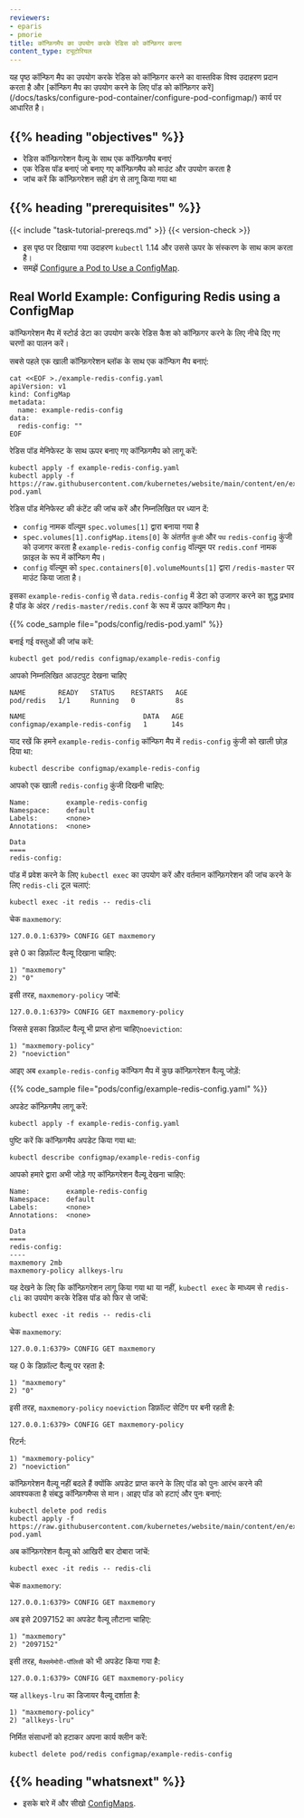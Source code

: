 ```yaml
---
reviewers:
- eparis
- pmorie
title: कॉन्फ़िगमैप का उपयोग करके रेडिस को कॉन्फ़िगर करना
content_type: ट्यूटोरियल
---
```


<!-- overview -->

यह पृष्ठ कॉन्फिग मैप का उपयोग करके रेडिस को कॉन्फ़िगर करने का वास्तविक विश्व उदाहरण प्रदान करता है और [कॉन्फिग मैप का उपयोग करने के लिए पॉड को कॉन्फ़िगर करें] (/docs/tasks/configure-pod-container/configure-pod-configmap/) कार्य पर आधारित है।



## {{% heading "objectives" %}}


* रेडिस कॉन्फ़िगरेशन वैल्यू के साथ एक कॉन्फ़िगमैप बनाएं
* एक रेडिस पॉड बनाएं जो बनाए गए कॉन्फ़िगमैप को माउंट और उपयोग करता है
* जांच करें कि कॉन्फ़िगरेशन सही ढंग से लागू किया गया था



## {{% heading "prerequisites" %}}


{{< include "task-tutorial-prereqs.md" >}} {{< version-check >}}

* इस पृष्ठ पर दिखाया गया उदाहरण `kubectl` 1.14 और उससे ऊपर के संस्करण के साथ काम करता है।
* समझें [Configure a Pod to Use a ConfigMap](/docs/tasks/configure-pod-container/configure-pod-configmap/).



<!-- lessoncontent -->


## Real World Example: Configuring Redis using a ConfigMap

कॉन्फिगरेशन मैप में स्टोर्ड डेटा का उपयोग करके रेडिस कैश को कॉन्फ़िगर करने के लिए नीचे दिए गए चरणों का पालन करें।

सबसे पहले एक खाली कॉन्फ़िगरेशन ब्लॉक के साथ एक कॉन्फिग मैप बनाएं:

```shell
cat <<EOF >./example-redis-config.yaml
apiVersion: v1
kind: ConfigMap
metadata:
  name: example-redis-config
data:
  redis-config: ""
EOF
```

रेडिस पॉड मेनिफेस्ट के साथ ऊपर बनाए गए कॉन्फ़िगमैप को लागू करें:

```shell
kubectl apply -f example-redis-config.yaml
kubectl apply -f https://raw.githubusercontent.com/kubernetes/website/main/content/en/examples/pods/config/redis-pod.yaml
```

रेडिस पॉड मेनिफेस्ट की कंटेंट की जांच करें और निम्नलिखित पर ध्यान दें:

* `config` नामक वॉल्यूम `spec.volumes[1]` द्वारा बनाया गया है
* `spec.volumes[1].configMap.items[0]` के अंतर्गत `कुंजी` और `पथ` `redis-config` कुंजी को उजागर करता है
  `example-redis-config` `config` वॉल्यूम पर `redis.conf` नामक फ़ाइल के रूप में कॉन्फिग मैप।
* `config` वॉल्यूम को `spec.containers[0].volumeMounts[1]` द्वारा `/redis-master` पर माउंट किया जाता है।

इसका `example-redis-config` से `data.redis-config` में डेटा को उजागर करने का शुद्ध प्रभाव है
पॉड के अंदर `/redis-master/redis.conf` के रूप में ऊपर कॉन्फिग मैप।

{{% code_sample file="pods/config/redis-pod.yaml" %}}

बनाई गई वस्तुओं की जांच करें:

```shell
kubectl get pod/redis configmap/example-redis-config 
```

आपको निम्नलिखित आउटपुट देखना चाहिए

```
NAME        READY   STATUS    RESTARTS   AGE
pod/redis   1/1     Running   0          8s

NAME                             DATA   AGE
configmap/example-redis-config   1      14s
```

याद रखें कि हमने `example-redis-config` कॉन्फिग मैप में `redis-config` कुंजी को खाली छोड़ दिया था:

```shell
kubectl describe configmap/example-redis-config
```

आपको एक खाली `redis-config` कुंजी दिखनी चाहिए:

```shell
Name:         example-redis-config
Namespace:    default
Labels:       <none>
Annotations:  <none>

Data
====
redis-config:
```

पॉड में प्रवेश करने के लिए `kubectl exec` का उपयोग करें और वर्तमान कॉन्फ़िगरेशन की जांच करने के लिए `redis-cli` टूल चलाएं:

```shell
kubectl exec -it redis -- redis-cli
```

चेक `maxmemory`:

```shell
127.0.0.1:6379> CONFIG GET maxmemory
```

इसे 0 का डिफ़ॉल्ट वैल्यू दिखाना चाहिए:

```shell
1) "maxmemory"
2) "0"
```

इसी तरह, `maxmemory-policy` जांचें:

```shell
127.0.0.1:6379> CONFIG GET maxmemory-policy
```

जिससे इसका डिफ़ॉल्ट वैल्यू भी प्राप्त होना चाहिए`noeviction`:

```shell
1) "maxmemory-policy"
2) "noeviction"
```

आइए अब `example-redis-config` कॉन्फिग मैप में कुछ कॉन्फ़िगरेशन वैल्यू जोड़ें:

{{% code_sample file="pods/config/example-redis-config.yaml" %}}

अपडेट कॉन्फ़िगमैप लागू करें:

```shell
kubectl apply -f example-redis-config.yaml
```

पुष्टि करें कि कॉन्फ़िगमैप अपडेट किया गया था:

```shell
kubectl describe configmap/example-redis-config
```

आपको हमारे द्वारा अभी जोड़े गए कॉन्फ़िगरेशन वैल्यू देखना चाहिए:

```shell
Name:         example-redis-config
Namespace:    default
Labels:       <none>
Annotations:  <none>

Data
====
redis-config:
----
maxmemory 2mb
maxmemory-policy allkeys-lru
```

यह देखने के लिए कि कॉन्फ़िगरेशन लागू किया गया था या नहीं, `kubectl exec` के माध्यम से `redis-cli` का उपयोग करके रेडिस पॉड को फिर से जांचें:

```shell
kubectl exec -it redis -- redis-cli
```


चेक `maxmemory`:

```shell
127.0.0.1:6379> CONFIG GET maxmemory
```

यह 0 के डिफ़ॉल्ट वैल्यू पर रहता है:

```shell
1) "maxmemory"
2) "0"
```

इसी तरह, `maxmemory-policy` `noeviction` डिफ़ॉल्ट सेटिंग पर बनी रहती है:

```shell
127.0.0.1:6379> CONFIG GET maxmemory-policy
```

रिटर्न:

```shell
1) "maxmemory-policy"
2) "noeviction"
```

कॉन्फ़िगरेशन वैल्यू नहीं बदले हैं क्योंकि अपडेट प्राप्त करने के लिए पॉड को पुनः आरंभ करने की आवश्यकता है संबद्ध कॉन्फ़िगमैप्स से मान। आइए पॉड को हटाएं और पुनः बनाएं:

```shell
kubectl delete pod redis
kubectl apply -f https://raw.githubusercontent.com/kubernetes/website/main/content/en/examples/pods/config/redis-pod.yaml
```

अब कॉन्फ़िगरेशन वैल्यू को आखिरी बार दोबारा जांचें:

```shell
kubectl exec -it redis -- redis-cli
```

चेक `maxmemory`:

```shell
127.0.0.1:6379> CONFIG GET maxmemory
```

अब इसे 2097152 का अपडेट वैल्यू लौटाना चाहिए:

```shell
1) "maxmemory"
2) "2097152"
```

इसी तरह, `मैक्समेमोरी-पॉलिसी` को भी अपडेट किया गया है:

```shell
127.0.0.1:6379> CONFIG GET maxmemory-policy
```

यह `allkeys-lru` का डिजायर वैल्यू दर्शाता है:

```shell
1) "maxmemory-policy"
2) "allkeys-lru"
```

निर्मित संसाधनों को हटाकर अपना कार्य क्लीन करें:

```shell
kubectl delete pod/redis configmap/example-redis-config
```

## {{% heading "whatsnext" %}}


* इसके बारे में और सीखो [ConfigMaps](/docs/tasks/configure-pod-container/configure-pod-configmap/).
